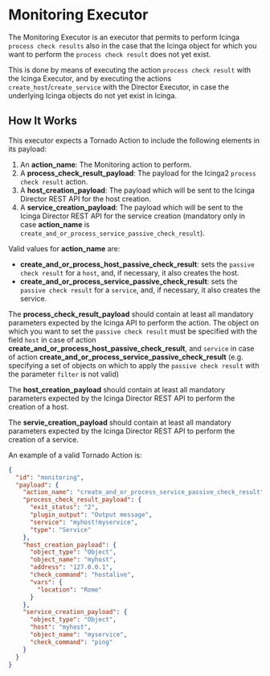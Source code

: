# Monitoring Executor

The Monitoring Executor is an executor that permits to perform Icinga `process check results` 
also in the case that the Icinga object for which you want to perform the `process check result`
does not yet exist.

This is done by means of executing the action `process check result` with the Icinga Executor, 
and by executing the actions `create_host`/`create_service` with the Director Executor, in case
the underlying Icinga objects do not yet exist in Icinga.

## How It Works

This executor expects a Tornado Action to include the following elements in its payload:

1. An __action_name__: The Monitoring action to perform.
1. A __process_check_result_payload__: The payload for the Icinga2 `process check result` action.
1. A __host_creation_payload__: The payload which will be sent to the Icinga Director REST API for the host creation.
1. A __service_creation_payload__: The payload which will be sent to the Icinga Director REST API for the service creation
(mandatory only in case __action_name__ is `create_and_or_process_service_passive_check_result`). 

Valid values for __action_name__ are:
* __create_and_or_process_host_passive_check_result__: sets the `passive check result` for a `host`, and, if necessary, 
it also creates the host.
* __create_and_or_process_service_passive_check_result__: sets the `passive check result` for a `service`, and, if
necessary, it also creates the service.

The __process_check_result_payload__ should contain at least all mandatory parameters expected by the
Icinga API to perform the action. The object on which you want to set the `passive check result` must be specified
with the field `host` in case of action __create_and_or_process_host_passive_check_result__, and `service` in case of
action __create_and_or_process_service_passive_check_result__ (e.g. specifying a set of objects on which to apply the
`passive check result` with the parameter `filter` is not valid)

The __host_creation_payload__ should contain at least all mandatory parameters expected by the Icinga Director REST API
to perform the creation of a host.

The __servie_creation_payload__ should contain at least all mandatory parameters expected by the Icinga Director REST API
to perform the creation of a service.

An example of a valid Tornado Action is:
```json
{
  "id": "monitoring",
  "payload": {
    "action_name": "create_and_or_process_service_passive_check_result",
    "process_check_result_payload": {
      "exit_status": "2",
      "plugin_output": "Output message",
      "service": "myhost!myservice",
      "type": "Service"
    },
    "host_creation_payload": {
      "object_type": "Object",
      "object_name": "myhost",
      "address": "127.0.0.1",
      "check_command": "hostalive",
      "vars": {
        "location": "Rome"
      }
    },
    "service_creation_payload": {
      "object_type": "Object",
      "host": "myhost",
      "object_name": "myservice",
      "check_command": "ping"
    }
  }
}
```
